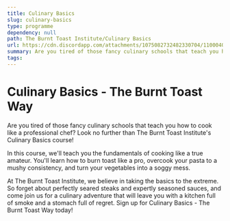 ```yaml
---
title: Culinary Basics
slug: culinary-basics
type: programme
dependency: null
path: The Burnt Toast Institute/Culinary Basics
url: https://cdn.discordapp.com/attachments/1075082732482330704/1100040094498431127/Ancalagen_Kitchen_burning_toast_overflowing_pots_on_stove_carto_efb79654-879c-4c22-ad23-7e627ba04c1e.png
summary: Are you tired of those fancy culinary schools that teach you how to cook like a professional chef? Look no further than The Burnt Toast Institute's Culinary Basics course!
tags:
---
```


# Culinary Basics - The Burnt Toast Way

Are you tired of those fancy culinary schools that teach you how to cook like a professional chef? Look no further than The Burnt Toast Institute's Culinary Basics course!

In this course, we'll teach you the fundamentals of cooking like a true amateur. You'll learn how to burn toast like a pro, overcook your pasta to a mushy consistency, and turn your vegetables into a soggy mess.

At The Burnt Toast Institute, we believe in taking the basics to the extreme. So forget about perfectly seared steaks and expertly seasoned sauces, and come join us for a culinary adventure that will leave you with a kitchen full of smoke and a stomach full of regret. Sign up for Culinary Basics - The Burnt Toast Way today!
